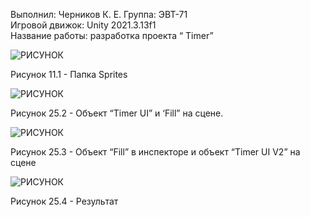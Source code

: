 Выполнил: Черников К. Е. 
Группа: ЭВТ-71  
Игровой движок: Unity 2021.3.13f1  
Название работы: разработка проекта “ Timer”




![РИСУНОК](https://gspics.org/images/2022/12/04/0XqCER.png)  

Рисунок 11.1 - Папка Sprites 

![РИСУНОК](https://gspics.org/images/2022/12/04/0XqKUE.png)  

Рисунок 25.2 - Объект “Timer UI” и ‘Fill” на сцене.

![РИСУНОК](https://gspics.org/images/2022/12/04/0XqVfj.png)  

Рисунок 25.3 - Объект “Fill” в инспекторе и объект “Timer UI V2” на сцене

![РИСУНОК](https://gspics.org/images/2022/12/04/0Xqrsm.png)  

Рисунок 25.4 - Результат
